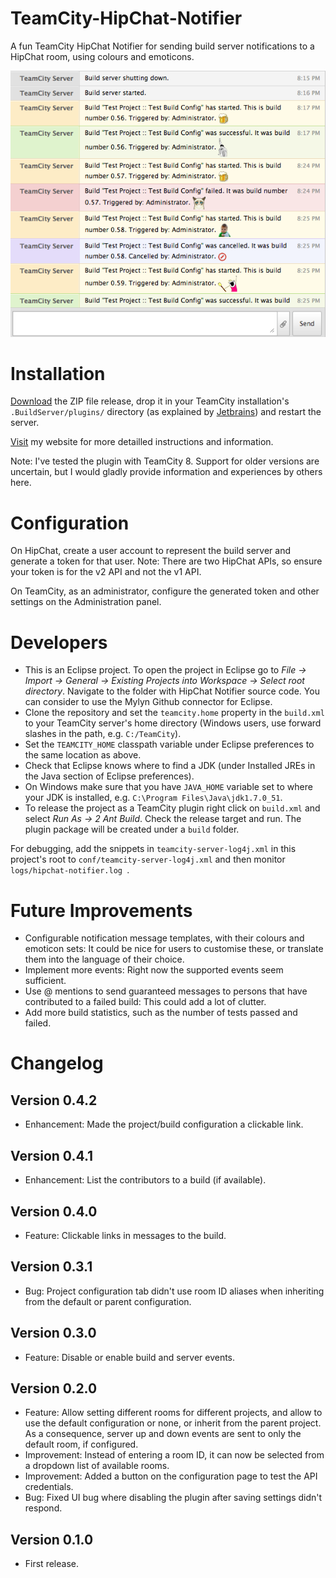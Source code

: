 TeamCity-HipChat-Notifier
=========================

A fun TeamCity HipChat Notifier for sending build server notifications to a HipChat room, using colours and emoticons.

![Screen shot of app](images/screen_shot.png "Screen shot of app")

# Installation

[Download](https://github.com/parautenbach/TeamCity-HipChat-Notifier/releases/latest) the ZIP file release, drop it in your TeamCity installation's `.BuildServer/plugins/` 
directory (as explained by [Jetbrains](http://www.jetbrains.com/teamcity/plugins/)) and restart the server. 

[Visit](http://www.whatsthatlight.com/index.php/projects/teamcity-hipchat-plugin/) my website for more detailled instructions and information.

Note: I've tested the plugin with TeamCity 8. Support for older versions are uncertain, but I would gladly provide information and experiences by others here. 

# Configuration

On HipChat, create a user account to represent the build server and generate a token for that user. 
Note: There are two HipChat APIs, so ensure your token is for the v2 API and not the v1 API. 

On TeamCity, as an administrator, configure the generated token and other settings on the Administration panel.

# Developers


* This is an Eclipse project. To open the project in Eclipse go to _File -> Import -> General -> Existing Projects into Workspace -> Select root directory_. Navigate to the folder with HipChat Notifier source code. You can consider to use the Mylyn Github connector for Eclipse.  
* Clone the repository and set the `teamcity.home` property in the `build.xml` to your TeamCity server's home directory (Windows users, use forward slashes in the path, e.g. `C:/TeamCity`). 
* Set the `TEAMCITY_HOME` classpath variable under Eclipse preferences to the same location as above. 
* Check that Eclipse knows where to find a JDK (under Installed JREs in the Java section of Eclipse preferences). 
* On Windows make sure that you have `JAVA_HOME` variable set to where your JDK is installed, e.g. `C:\Program Files\Java\jdk1.7.0_51`.
* To release the project as a TeamCity plugin right click on `build.xml` and select _Run As -> 2 Ant Build_. Check the release target and run. The plugin package will be created under a `build` folder.

For debugging, add the snippets in `teamcity-server-log4j.xml` in this project's root to `conf/teamcity-server-log4j.xml` and then monitor `logs/hipchat-notifier.log `.

# Future Improvements

* Configurable notification message templates, with their colours and emoticon sets: It could be nice for users to customise these, or translate them into the language of their choice. 
* Implement more events: Right now the supported events seem sufficient. 
* Use @ mentions to send guaranteed messages to persons that have contributed to a failed build: This could add a lot of clutter. 
* Add more build statistics, such as the number of tests passed and failed.

# Changelog

## Version 0.4.2
* Enhancement: Made the project/build configuration a clickable link.

## Version 0.4.1
* Enhancement: List the contributors to a build (if available).

## Version 0.4.0
* Feature: Clickable links in messages to the build.

## Version 0.3.1
* Bug: Project configuration tab didn't use room ID aliases when inheriting from the default or parent configuration. 

## Version 0.3.0 

* Feature: Disable or enable build and server events. 

## Version 0.2.0 

* Feature: Allow setting different rooms for different projects, and allow to use the default configuration or none, or inherit from the parent project. As a consequence, server up and down events are sent to only the default room, if configured.
* Improvement: Instead of entering a room ID, it can now be selected from a dropdown list of available rooms.
* Improvement: Added a button on the configuration page to test the API credentials.
* Bug: Fixed UI bug where disabling the plugin after saving settings didn't respond.

## Version 0.1.0

* First release.

